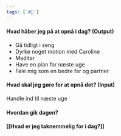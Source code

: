 ```yaml
---
tags: ['#📅']
---
```


#### Hvad håber jeg på at opnå i dag? (Output)
- Gå tidligt i seng
- Dyrke noget motion med Caroline
- Mediter
- Have en plan for næste uge
- Føle mig som en bedre far og partner 

#### Hvad skal jeg gøre for at opnå det? (Input)
Handle ind til næste uge 

#### Hvordan gik dagen?


#### [[Hvad er jeg taknemmelig for i dag?]]
